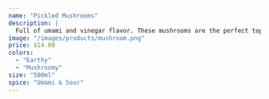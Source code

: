 ```yaml
---
name: "Pickled Mushrooms"
description: |
  Full of umami and vinegar flavor. These mushrooms are the perfect topper to and red meat dish. Looking for that sour component for your charcuterie board? Look no further.
image: "/images/products/mushroom.png"
price: $14.00
colors:
  - "Earthy"
  - "Mushroomy"
size: "500ml"
spice: "Umami & Sour"
---
```

